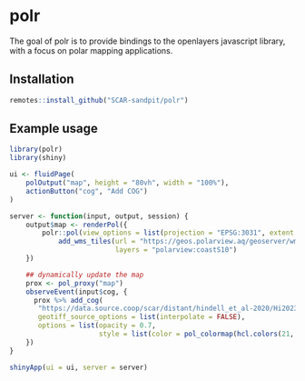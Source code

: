 
<!-- README.md is generated from README.Rmd. Please edit that file -->

# polr

<!-- badges: start -->
<!-- badges: end -->

The goal of polr is to provide bindings to the openlayers javascript
library, with a focus on polar mapping applications.

## Installation

``` r
remotes::install_github("SCAR-sandpit/polr")
```

## Example usage

``` r
library(polr)
library(shiny)

ui <- fluidPage(
    polOutput("map", height = "80vh", width = "100%"),
    actionButton("cog", "Add COG")
)

server <- function(input, output, session) {
    output$map <- renderPol({
        polr::pol(view_options = list(projection = "EPSG:3031", extent = 5e6 * c(-1, -1, 1, 1))) %>%
            add_wms_tiles(url = "https://geos.polarview.aq/geoserver/wms",
                          layers = "polarview:coastS10")
    })

    ## dynamically update the map
    prox <- pol_proxy("map")
    observeEvent(input$cog, {
      prox %>% add_cog(
       "https://data.source.coop/scar/distant/hindell_et_al-2020/Hi2023-aes_colony_weighted_cog.tif",
       geotiff_source_options = list(interpolate = FALSE),
       options = list(opacity = 0.7,
                      style = list(color = pol_colormap(hcl.colors(21, "Spectral", rev = TRUE)))))
    })
}

shinyApp(ui = ui, server = server)
```
